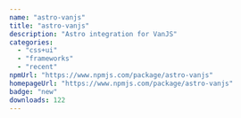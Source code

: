 ```yaml
---
name: "astro-vanjs"
title: "astro-vanjs"
description: "Astro integration for VanJS"
categories:
  - "css+ui"
  - "frameworks"
  - "recent"
npmUrl: "https://www.npmjs.com/package/astro-vanjs"
homepageUrl: "https://www.npmjs.com/package/astro-vanjs"
badge: "new"
downloads: 122
---
```

